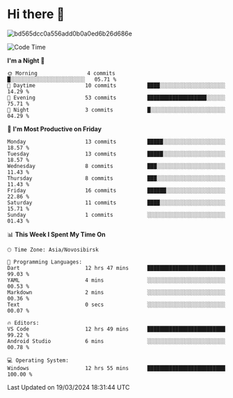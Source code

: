 # Hi there 👋


![bd565dcc0a556add0b0a0ed6b26d686e](https://github.com/Netall0/Netall0/assets/113532176/3b1d4b44-6a21-4538-a6ec-2ba2a7c53f63)



<!--START_SECTION:waka-->
![Code Time](http://img.shields.io/badge/Code%20Time-179%20hrs%2021%20mins-blue)

**I'm a Night 🦉** 

```text
🌞 Morning                4 commits           █░░░░░░░░░░░░░░░░░░░░░░░░   05.71 % 
🌆 Daytime                10 commits          ████░░░░░░░░░░░░░░░░░░░░░   14.29 % 
🌃 Evening                53 commits          ███████████████████░░░░░░   75.71 % 
🌙 Night                  3 commits           █░░░░░░░░░░░░░░░░░░░░░░░░   04.29 % 
```
📅 **I'm Most Productive on Friday** 

```text
Monday                   13 commits          █████░░░░░░░░░░░░░░░░░░░░   18.57 % 
Tuesday                  13 commits          █████░░░░░░░░░░░░░░░░░░░░   18.57 % 
Wednesday                8 commits           ███░░░░░░░░░░░░░░░░░░░░░░   11.43 % 
Thursday                 8 commits           ███░░░░░░░░░░░░░░░░░░░░░░   11.43 % 
Friday                   16 commits          ██████░░░░░░░░░░░░░░░░░░░   22.86 % 
Saturday                 11 commits          ████░░░░░░░░░░░░░░░░░░░░░   15.71 % 
Sunday                   1 commits           ░░░░░░░░░░░░░░░░░░░░░░░░░   01.43 % 
```


📊 **This Week I Spent My Time On** 

```text
🕑︎ Time Zone: Asia/Novosibirsk

💬 Programming Languages: 
Dart                     12 hrs 47 mins      █████████████████████████   99.03 % 
YAML                     4 mins              ░░░░░░░░░░░░░░░░░░░░░░░░░   00.53 % 
Markdown                 2 mins              ░░░░░░░░░░░░░░░░░░░░░░░░░   00.36 % 
Text                     0 secs              ░░░░░░░░░░░░░░░░░░░░░░░░░   00.07 % 

🔥 Editors: 
VS Code                  12 hrs 49 mins      █████████████████████████   99.22 % 
Android Studio           6 mins              ░░░░░░░░░░░░░░░░░░░░░░░░░   00.78 % 

💻 Operating System: 
Windows                  12 hrs 55 mins      █████████████████████████   100.00 % 
```


 Last Updated on 19/03/2024 18:31:44 UTC
<!--END_SECTION:waka-->


